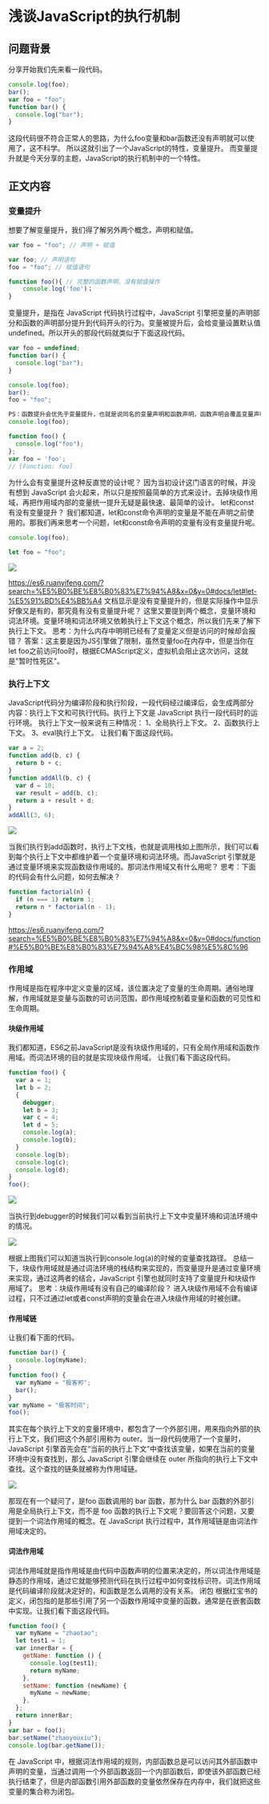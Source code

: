 # 浅谈JavaScript的执行机制

## 问题背景

分享开始我们先来看一段代码。

```javascript
console.log(foo);
bar();
var foo = "foo";
function bar() {
  console.log("bar");
}
```

这段代码很不符合正常人的思路，为什么foo变量和bar函数还没有声明就可以使用了，这不科学。
所以这就引出了一个JavaScript的特性，变量提升。
而变量提升就是今天分享的主题，JavaScript的执行机制中的一个特性。

## 正文内容

### 变量提升

想要了解变量提升，我们得了解另外两个概念，声明和赋值。

```javascript
var foo = "foo"; // 声明 + 赋值

var foo; // 声明语句
foo = "foo"; // 赋值语句

function foo(){ // 完整的函数声明，没有赋值操作
    console.log('foo')；
}
```

变量提升，是指在 JavaScript 代码执行过程中，JavaScript 引擎把变量的声明部分和函数的声明部分提升到代码开头的行为。变量被提升后，会给变量设置默认值undefined。所以开头的那段代码就类似于下面这段代码。
```javascript
var foo = undefined;
function bar() {
  console.log("bar");
}

console.log(foo);
bar();
foo = "foo";

PS：函数提升会优先于变量提升，也就是说同名的变量声明和函数声明，函数声明会覆盖变量声明。
console.log(foo);

function foo() {
  console.log("foo");
};
var foo = 'foo';
// [Function: foo]
```
为什么会有变量提升这种反直觉的设计呢？
因为当初设计这门语言的时候，并没有想到 JavaScript 会火起来，所以只是按照最简单的方式来设计。去掉块级作用域，再把作用域内部的变量统一提升无疑是最快速、最简单的设计。
let和const有没有变量提升？
我们都知道，let和const命令声明的变量是不能在声明之前使用的。那我们再来思考一个问题，let和const命令声明的变量有没有变量提升呢。

```javascript
console.log(foo);

let foo = "foo";
```

![](D:\frontEnd\rookieLoadJS\basic\img\ccc5ff94-2511-4ffe-b873-6c95b61490d3.png)

https://es6.ruanyifeng.com/?search=%E5%B0%BE%E8%B0%83%E7%94%A8&x=0&y=0#docs/let#let-%E5%91%BD%E4%BB%A4
文档显示是没有变量提升的，但是实际操作中显示好像又是有的，那究竟有没有变量提升呢？
这里又要提到两个概念，变量环境和词法环境。变量环境和词法环境又依赖执行上下文这个概念，所以我们先来了解下执行上下文。
思考：为什么内存中明明已经有了变量定义但是访问的时候却会报错？
答案：这主要是因为JS引擎做了限制，虽然变量foo在内存中，但是当你在let foo之前访问foo时，根据ECMAScript定义，虚拟机会阻止这次访问，这就是"暂时性死区"。

### 执行上下文

JavaScript代码分为编译阶段和执行阶段，一段代码经过编译后，会生成两部分内容：执行上下文和可执行代码。执行上下文是 JavaScript 执行一段代码时的运行环境。
执行上下文一般来说有三种情况：
1、全局执行上下文。
2、函数执行上下文。
3、eval执行上下文。
让我们看下面这段代码。

```javascript
var a = 2;
function add(b, c) {
  return b + c;
}
function addAll(b, c) {
  var d = 10;
  var result = add(b, c);
  return a + result + d;
}
addAll(3, 6);
```

![](D:\frontEnd\rookieLoadJS\basic\img\63c41ddb-42dd-4304-a38c-0ff1bc0ce7ab.png)

当我们执行到add函数时，执行上下文栈，也就是调用栈如上图所示，我们可以看到每个执行上下文中都维护着一个变量环境和词法环境。而JavaScript 引擎就是通过变量环境来实现函数级作用域的。那词法作用域又有什么用呢？
思考：下面的代码会有什么问题，如何去解决？

```javascript
function factorial(n) {
  if (n === 1) return 1;
  return n * factorial(n - 1);
}
```
https://es6.ruanyifeng.com/?search=%E5%B0%BE%E8%B0%83%E7%94%A8&x=0&y=0#docs/function#%E5%B0%BE%E8%B0%83%E7%94%A8%E4%BC%98%E5%8C%96

### 作用域

作用域是指在程序中定义变量的区域，该位置决定了变量的生命周期。通俗地理解，作用域就是变量与函数的可访问范围，即作用域控制着变量和函数的可见性和生命周期。

#### 块级作用域

我们都知道，ES6之前JavaScript是没有块级作用域的，只有全局作用域和函数作用域。而词法环境的目的就是实现块级作用域。
让我们看下面这段代码。

```javascript
function foo() {
  var a = 1;
  let b = 2;
  {
    debugger;
    let b = 3;
    var c = 4;
    let d = 5;
    console.log(a);
    console.log(b);
  }
  console.log(b);
  console.log(c);
  console.log(d);
}
foo();
```

![](D:\frontEnd\rookieLoadJS\basic\img\75f087bd-a5ff-43db-9803-106125364d0f.png)

当执行到debugger的时候我们可以看到当前执行上下文中变量环境和词法环境中的情况。

![](D:\frontEnd\rookieLoadJS\basic\img\77f15809-aa35-4b7e-987a-72563c14fb7d.png)

根据上图我们可以知道当执行到console.log(a)的时候的变量查找路径。
总结一下，块级作用域就是通过词法环境的栈结构来实现的，而变量提升是通过变量环境来实现，通过这两者的结合，JavaScript 引擎也就同时支持了变量提升和块级作用域了。
思考：块级作用域有没有自己的编译阶段？
进入块级作用域不会有编译过程，只不过通过let或者const声明的变量会在进入块级作用域的时被创建。

#### 作用域链

让我们看下面的代码。

```javascript
function bar() {
  console.log(myName);
}
function foo() {
  var myName = "极客邦";
  bar();
}
var myName = "极客时间";
foo();
```
其实在每个执行上下文的变量环境中，都包含了一个外部引用，用来指向外部的执行上下文，我们把这个外部引用称为 outer。当一段代码使用了一个变量时，JavaScript 引擎首先会在“当前的执行上下文”中查找该变量，如果在当前的变量环境中没有查找到，那么 JavaScript 引擎会继续在 outer 所指向的执行上下文中查找。这个查找的链条就被称为作用域链。

![](D:\frontEnd\rookieLoadJS\basic\img\6d037c97-3273-478a-9e72-5ec387572ee2.png)

那现在有一个疑问了，是foo 函数调用的 bar 函数，那为什么 bar 函数的外部引用是全局执行上下文，而不是 foo 函数的执行上下文呢？要回答这个问题，又要提到一个词法作用域的概念。在 JavaScript 执行过程中，其作用域链是由词法作用域决定的。

#### 词法作用域

词法作用域就是指作用域是由代码中函数声明的位置来决定的，所以词法作用域是静态的作用域，通过它就能够预测代码在执行过程中如何查找标识符。词法作用域是代码编译阶段就决定好的，和函数是怎么调用的没有关系。
闭包
根据红宝书的定义，闭包指的是那些引用了另一个函数作用域中变量的函数，通常是在嵌套函数中实现。让我们看下面这段代码。

```javascript
function foo() {
  var myName = "zhaotao";
  let test1 = 1;
  var innerBar = {
    getName: function () {
      console.log(test1);
      return myName;
    },
    setName: function (newName) {
      myName = newName;
    },
  };
  return innerBar;
}
var bar = foo();
bar.setName("zhaoyouxiu");
console.log(bar.getName());
```
在 JavaScript 中，根据词法作用域的规则，内部函数总是可以访问其外部函数中声明的变量，当通过调用一个外部函数返回一个内部函数后，即使该外部函数已经执行结束了，但是内部函数引用外部函数的变量依然保存在内存中，我们就把这些变量的集合称为闭包。